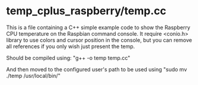 # temp_cplus_raspberry/temp.cc
This is a file containing a C++ simple example code to show the Raspberry CPU temperature on the Raspbian command console.
It require <conio.h> library to use colors and cursor position in the console, but you can remove all references if you only wish just present the temp.

Should be compiled using: "g++ -o temp temp.cc"

And then moved to the configured user's path to be used using "sudo mv ./temp /usr/local/bin/"
